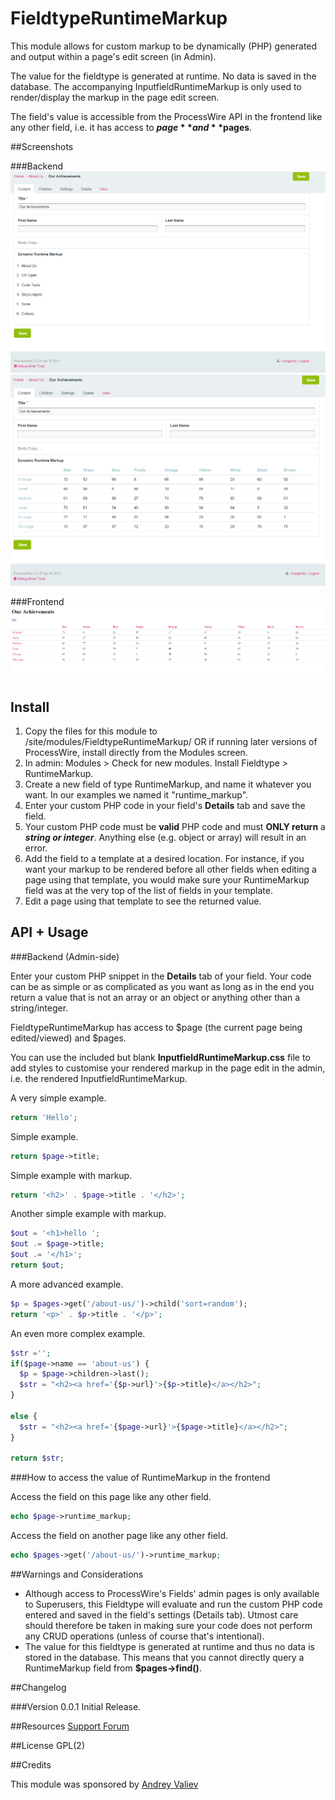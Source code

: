 # FieldtypeRuntimeMarkup

This module allows for custom markup to be dynamically (PHP) generated and output within a page's edit screen (in Admin).

The value for the fieldtype is generated at runtime. No data is saved in the database. The accompanying InputfieldRuntimeMarkup is only used to render/display the markup in the page edit screen.

The field's value is accessible from the ProcessWire API in the frontend like any other field, i.e. it has access to **$page** and **$pages**.

##Screenshots

###Backend
<img src='https://github.com/kongondo/FieldtypeRuntimeMarkup/raw/master/screenshot1.png' />
<img src='https://github.com/kongondo/FieldtypeRuntimeMarkup/raw/master/screenshot2.png' />


###Frontend
<img src='https://github.com/kongondo/FieldtypeRuntimeMarkup/raw/master/screenshot3.png' />

## Install

1. Copy the files for this module to /site/modules/FieldtypeRuntimeMarkup/ OR if running later versions of ProcessWire, install directly from the Modules screen.
2. In admin: Modules > Check for new modules. Install Fieldtype > RuntimeMarkup.
3. Create a new field of type RuntimeMarkup, and name it whatever you want. In our examples we named it "runtime_markup". 
5. Enter your custom PHP code in your field's **Details** tab and save the field. 
6. Your custom PHP code must be **valid** PHP code and must **ONLY return** a ***string or integer***. Anything else (e.g. object or array) will result in an error.
7. Add the field to a template at a desired location. For instance, if you want your markup to be rendered before all other fields when editing a page using that template, you would make sure your RuntimeMarkup field was at the very top of the list of fields in your template.
8. Edit a page using that template to see the returned value. 

## API + Usage

###Backend (Admin-side)

Enter your custom PHP snippet in the **Details** tab of your field. Your code can be as simple or as complicated as you want as long as in the end you return a value that is not an array or an object or anything other than a string/integer.

FieldtypeRuntimeMarkup has access to $page (the current page being edited/viewed) and $pages.

You can use the included but blank **InputfieldRuntimeMarkup.css** file to add styles to customise your rendered markup in the page edit in the admin, i.e. the rendered InputfieldRuntimeMarkup.

A very simple example.

```php
return 'Hello';

```

Simple example.

```php
return $page->title;

```

Simple example with markup.

```php
return '<h2>' . $page->title . '</h2>';

```

Another simple example with markup.

```php
$out = '<h1>hello ';
$out .= $page->title;
$out .= '</h1>';
return $out;

```

A more advanced example.

```php
$p = $pages->get('/about-us/')->child('sort=random');
return '<p>' . $p->title . '</p>';

```

An even more complex example.

```php
$str ='';
if($page->name == 'about-us') {
  $p = $page->children->last();
  $str = "<h2><a href='{$p->url}'>{$p->title}</a></h2>";
}

else {
  $str = "<h2><a href='{$page->url}'>{$page->title}</a></h2>";
}

return $str;

```

###How to access the value of RuntimeMarkup in the frontend

Access the field on this page like any other field.

```php
echo $page->runtime_markup;

```

Access the field on another page like any other field.

```php
echo $pages->get('/about-us/')->runtime_markup;

```

##Warnings and Considerations

- Although access to ProcessWire's Fields' admin pages is only available to Superusers, this Fieldtype will evaluate and run the custom PHP code entered and saved in the field's settings (Details tab). Utmost care should therefore be taken in making sure your code does not perform any CRUD operations (unless of course that's intentional).
- The value for this fieldtype is generated at runtime and thus no data is stored in the database. This means that you cannot directly query a RuntimeMarkup field from **$pages->find()**.

##Changelog


###Version 0.0.1
Initial Release.

##Resources
 [Support Forum](https://processwire.com/talk/topic/10804-module-runtimemarkup-fieldtype-inputfield/)

##License
GPL(2)


##Credits

This module was sponsored by [Andrey Valiev](https://processwire.com/talk/user/1193-valan/)